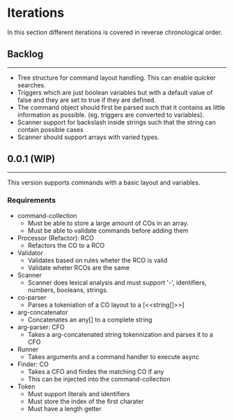 # Iterations
In this section different iterations is covered in reverse chronological order.

## Backlog
---
 * Tree structure for command layout handling. This can enable quicker searches.
 * Triggers which are just boolean variables but with a default value of false and they are set to true if they are defined.
 * The command object should first be parsed such that it contains as little information as possible. (eg. triggers are converted to variables).
 * Scanner support for backslash inside strings such that the string can contain possible cases
 * Scanner should support arrays with varied types.

## 0.0.1 (WIP)
---
This version supports commands with a basic layout and variables.

### Requirements
 * command-collection
   * Must be able to store a large amount of COs in an array.
   * Must be able to validate commands before adding them
 * Processor (Refactor): RCO
   * Refactors the CO to a RCO
 * Validator
   * Validates based on rules wheter the RCO is valid
   * Validate wheter RCOs are the same
 * Scanner
   * Scanner does lexical analysis and must support '-', identifiers, numbers, booleans, strings.
 * co-parser
   * Parses a tokeniation of a CO layout to a [<<string[]>>]
 * arg-concatenator
   * Concatenates an any[] to a complete string
 * arg-parser: CFO
   * Takes a arg-concatenated string tokennization and parses it to a CFO
 * Runner
   * Takes arguments and a command handler to execute async
 * Finder: CO
   * Takes a CFO and findes the matching CO if any
   * This can be injected into the command-collection
 * Token
   * Must support literals and identifiers
   * Must store the index of the first charater
   * Must have a length getter